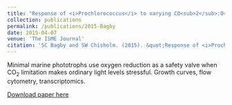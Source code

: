 ```yaml
---
title: "Response of <i>Prochlorococcus</i> to varying CO<sub>2</sub>:O<sub>2</sub> ratios"
collection: publications
permalink: /publications/2015-Bagby
date: 2015-04-07
venue: 'The ISME Journal'
citation: 'SC Bagby and SW Chisholm. (2015). &quot;Response of <i>Prochlorococcus</i> to varying CO<sub>2</sub>:O<sub>2</sub> ratios.&quot; <i>ISME J</i> 9(10):2232.'
---
```

Minimal marine phototrophs use oxygen reduction as a safety valve when CO<sub>2</sub> limitation makes ordinary light levels stressful.  Growth curves, flow cytometry, transcriptomics.

[Download paper here](http://www.nature.com/ismej/journal/v9/n10/full/ismej201536a.html)
